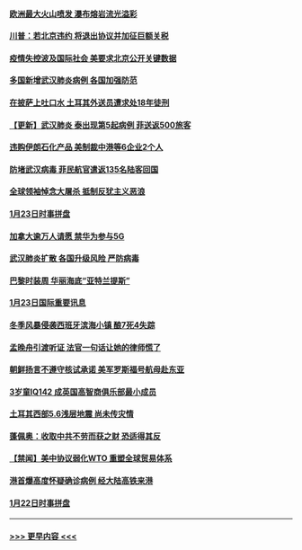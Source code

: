 #### [欧洲最大火山喷发 瀑布熔岩流光溢彩](../pages/prog202/a102760310.md?t=01250622) 
#### [川普：若北京违约 将退出协议并加征巨额关税](../pages/prog202/a102760250.md?t=01250622) 
#### [疫情失控波及国际社会 美要求北京公开关键数据](../pages/prog202/a102760245.md?t=01250622) 
#### [多国新增武汉肺炎病例 各国加强防范](../pages/prog202/a102760214.md?t=01250622) 
#### [在披萨上吐口水 土耳其外送员遭求处18年徒刑](../pages/prog202/a102759979.md?t=01250622) 
#### [【更新】武汉肺炎 泰出现第5起病例 菲送返500旅客](../pages/prog202/a102758911.md?t=01250622) 
#### [违购伊朗石化产品 美制裁中港等6企业2个人](../pages/prog202/a102759952.md?t=01250622) 
#### [防堵武汉病毒 菲民航官遣返135名陆客回国](../pages/prog202/a102759946.md?t=01250622) 
#### [全球领袖悼念大屠杀 抵制反犹主义恶浪](../pages/prog202/a102759678.md?t=01250622) 
#### [1月23日时事拼盘](../pages/prog202/a102759599.md?t=01250622) 
#### [加拿大逾万人请愿 禁华为参与5G](../pages/prog202/a102759553.md?t=01250622) 
#### [武汉肺炎扩散 各国升级风险 严防病毒](../pages/prog202/a102759400.md?t=01250622) 
#### [巴黎时装周 华丽海底“亚特兰提斯”](../pages/prog202/a102759217.md?t=01250622) 
#### [1月23日国际重要讯息](../pages/prog202/a102759199.md?t=01250622) 
#### [冬季风暴侵袭西班牙滨海小镇 酿7死4失踪](../pages/prog202/a102759119.md?t=01250622) 
#### [孟晚舟引渡听证 法官一句话让她的律师慌了](../pages/prog202/a102759060.md?t=01250622) 
#### [朝鲜扬言不遵守核试承诺 美军罗斯福号航母赴东亚](../pages/prog202/a102759001.md?t=01250622) 
#### [3岁童IQ142 成英国高智商俱乐部最小成员](../pages/prog202/a102758990.md?t=01250622) 
#### [土耳其西部5.6浅层地震 尚未传灾情](../pages/prog202/a102758903.md?t=01250622) 
#### [蓬佩奥：收取中共不劳而获之财 恐适得其反](../pages/prog202/a102758889.md?t=01250622) 
#### [【禁闻】美中协议弱化WTO 重塑全球贸易体系](../pages/prog202/a102758790.md?t=01250622) 
#### [港首爆高度怀疑确诊病例 经大陆高铁来港](../pages/prog202/a102758613.md?t=01250622) 
#### [1月22日时事拼盘](../pages/prog202/a102758615.md?t=01250622) 

----
#### [ >>> 更早内容 <<< ](../indexes/prog202-earlier.md)
